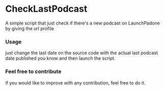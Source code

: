 # CheckLastPodcast
A simple script that just check if there's a new podcast on LaunchPadone by giving the url profile

### Usage
just change the last date on the source code with the actual last podcast date published you know and then launch the script.

### Feel free to contribute
if you would like to improve with any contribution, feel free to do it.
